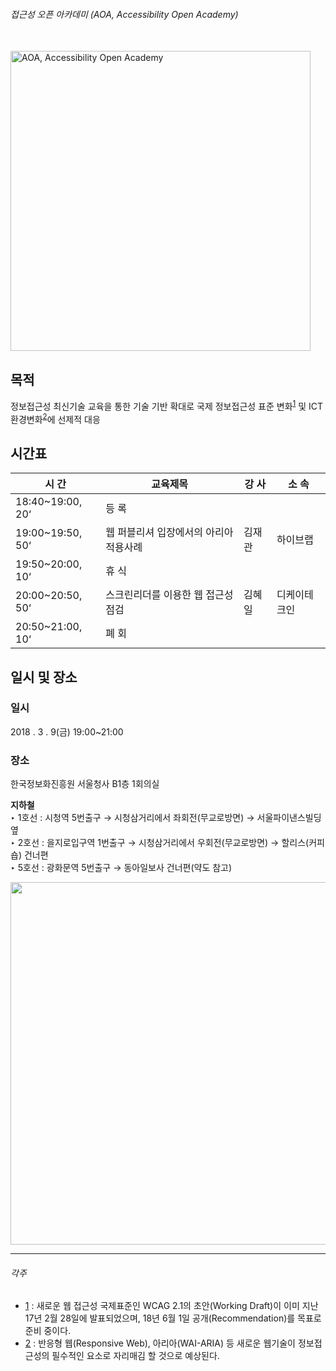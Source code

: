 ###### 접근성 오픈 아카데미 (AOA, Accessibility Open Academy)

<br>

<img src="ASSETS/AOA_logo.svg" alt="AOA, Accessibility Open Academy" width="480">

<br>

## 목적

정보접근성 최신기술 교육을 통한 기술 기반 확대로 국제 정보접근성 표준 변화<sup>[1](#각주)</sup> 및 ICT 환경변화<sup>[2](#각주)</sup>에 선제적 대응


## 시간표

시 간 | 교육제목 | 강 사 | 소 속
---|---|---|---|
18:40~19:00, 20‘ | 등 록
19:00~19:50, 50‘ | 웹 퍼블리셔 입장에서의 아리아 적용사례 | 김재관 | 하이브랩
19:50~20:00, 10‘ | 휴 식 |||
20:00~20:50, 50‘ | 스크린리더를 이용한 웹 접근성 점검 | 김혜일 | 디케이테크인
20:50~21:00, 10‘ | 폐 회


## 일시 및 장소

### 일시
2018 . 3 . 9(금) 19:00~21:00

### 장소
한국정보화진흥원 서울청사 B1층 1회의실

**지하철**<br>
‣ 1호선 : 시청역 5번출구 → 시청삼거리에서 좌회전(무교로방면) → 서울파이낸스빌딩 옆<br>
‣ 2호선 : 을지로입구역 1번출구 → 시청삼거리에서 우회전(무교로방면) → 할리스(커피숍) 건너편<br>
‣ 5호선 : 광화문역 5번출구 → 동아일보사 건너편(약도 참고)<br>

<img src="./ASSETS/map.jpg" width="580">

---

###### 각주

- [1](#목적) : 새로운 웹 접근성 국제표준인 WCAG 2.1의 초안(Working Draft)이 이미 지난 17년 2월 28일에 발표되었으며, 18년 6월 1일 공개(Recommendation)를 목표로 준비 중이다.
- [2](#목적) : 반응형 웹(Responsive Web), 아리아(WAI-ARIA) 등 새로운 웹기술이 정보접근성의 필수적인 요소로 자리매김 할 것으로 예상된다.
